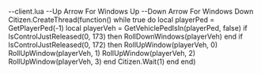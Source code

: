 --client.lua
--Up Arrow For Windows Up
--Down Arrow For Windows Down
Citizen.CreateThread(function()
    while true
    	do
		local playerPed = GetPlayerPed(-1)
		local playerVeh = GetVehiclePedIsIn(playerPed, false)
			if IsControlJustReleased(0, 173) then
				RollDownWindows(playerVeh)
			end
			if IsControlJustReleased(0, 172) then
				RollUpWindow(playerVeh, 0)
				RollUpWindow(playerVeh, 1)
				RollUpWindow(playerVeh, 2)
				RollUpWindow(playerVeh, 3)
			end
		Citizen.Wait(1)
	end
end)
